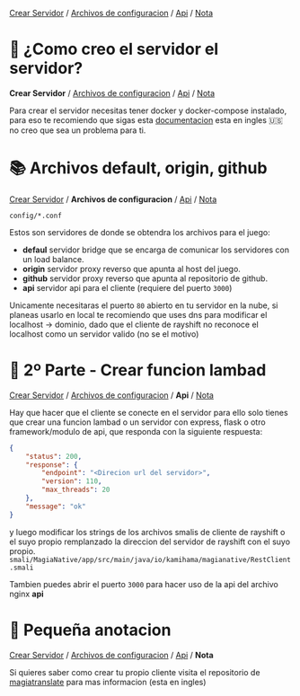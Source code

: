 [Crear Servidor](#-como-creo-el-servidor-el-servidor) / [Archivos de configuracion](#-archivos-default-origin-github) / [Api](#-2º-parte---crear-funcion-lambad) / [Nota](#-pequeña-anotacion)

# 🤔 ¿Como creo el servidor el servidor?
**Crear Servidor** / [Archivos de configuracion](#-archivos-default-origin-github) / [Api](#-2º-parte---crear-funcion-lambad) / [Nota](#-pequeña-anotacion)

Para crear el servidor necesitas tener docker y docker-compose instalado,
para eso te recomiendo que sigas esta [documentacion](https://docs.docker.com/desktop/windows/install/)
esta en ingles 🇺🇸 no creo que sea un problema para ti.

# 📚 Archivos default, origin, github
[Crear Servidor](#-como-creo-el-servidor-el-servidor) / **Archivos de configuracion** / [Api](#-2º-parte---crear-funcion-lambad) / [Nota](#-pequeña-anotacion)

`config/*.conf`

Estos son servidores de donde se obtendra los archivos para el juego:
- **defaul** servidor bridge que se encarga de comunicar los servidores con un load balance.
- **origin** servidor proxy reverso que apunta al host del juego.
- **github** servidor proxy reverso que apunta al repositorio de github.
- **api** servidor api para el cliente (requiere del puerto `3000`)

Unicamente necesitaras el puerto `80` abierto en tu servidor en la nube, si planeas usarlo en local
te recomiendo que uses dns para modificar el localhost -> dominio, dado que el cliente de rayshift no
reconoce el localhost como un servidor valido (no se el motivo)


# 📕 2º Parte - Crear funcion lambad
[Crear Servidor](#-como-creo-el-servidor-el-servidor) / [Archivos de configuracion](#-archivos-default-origin-github) / **Api** / [Nota](#-pequeña-anotacion)

Hay que hacer que el cliente se conecte en el servidor para ello solo tienes que crear una 
funcion lambad o un servidor con express, flask o otro framework/modulo de api, que responda
con la siguiente respuesta:

```json
{
    "status": 200,
    "response": {
        "endpoint": "<Direcion url del servidor>",
        "version": 110,
        "max_threads": 20
    },
    "message": "ok"
}
```

y luego modificar los strings de los archivos smalis de cliente de rayshift o el suyo propio
remplanzado la direccion del servidor de rayshift con el suyo propio.
`smali/MagiaNative/app/src/main/java/io/kamihama/magianative/RestClient.smali`

Tambien puedes abrir el puerto `3000` para hacer uso de la api del archivo nginx **api**

# 🧵 Pequeña anotacion
[Crear Servidor](#-como-creo-el-servidor-el-servidor) / [Archivos de configuracion](#-archivos-default-origin-github) / [Api](#-2º-parte---crear-funcion-lambad) / **Nota**

Si quieres saber como crear tu propio cliente visita el repositorio de [magiatranslate](https://github.com/rayshift/magiatranslate) para mas informacion (esta en ingles)

